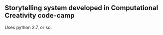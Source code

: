 Storytelling system developed in Computational Creativity code-camp
-------------------------------------------------------------------

Uses python 2.7, or so.
